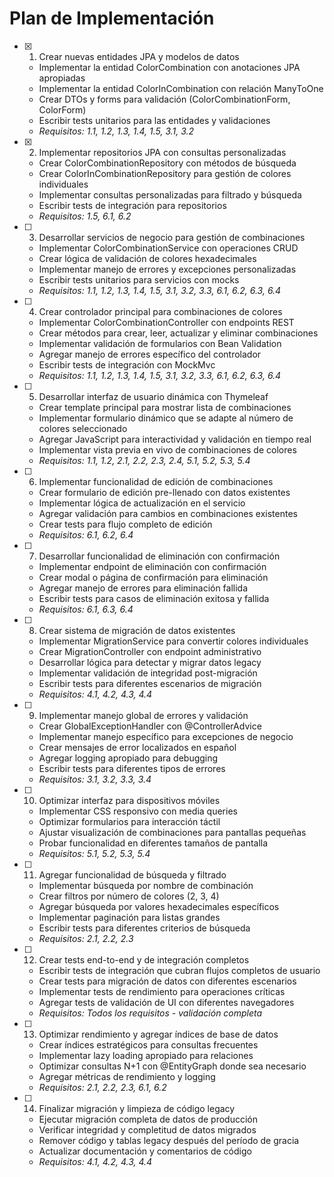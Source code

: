 # Plan de Implementación

- [x] 1. Crear nuevas entidades JPA y modelos de datos
  - Implementar la entidad ColorCombination con anotaciones JPA apropiadas
  - Implementar la entidad ColorInCombination con relación ManyToOne
  - Crear DTOs y forms para validación (ColorCombinationForm, ColorForm)
  - Escribir tests unitarios para las entidades y validaciones
  - _Requisitos: 1.1, 1.2, 1.3, 1.4, 1.5, 3.1, 3.2_

- [x] 2. Implementar repositorios JPA con consultas personalizadas
  - Crear ColorCombinationRepository con métodos de búsqueda
  - Crear ColorInCombinationRepository para gestión de colores individuales
  - Implementar consultas personalizadas para filtrado y búsqueda
  - Escribir tests de integración para repositorios
  - _Requisitos: 1.5, 6.1, 6.2_

- [ ] 3. Desarrollar servicios de negocio para gestión de combinaciones
  - Implementar ColorCombinationService con operaciones CRUD
  - Crear lógica de validación de colores hexadecimales
  - Implementar manejo de errores y excepciones personalizadas
  - Escribir tests unitarios para servicios con mocks
  - _Requisitos: 1.1, 1.2, 1.3, 1.4, 1.5, 3.1, 3.2, 3.3, 6.1, 6.2, 6.3, 6.4_

- [ ] 4. Crear controlador principal para combinaciones de colores
  - Implementar ColorCombinationController con endpoints REST
  - Crear métodos para crear, leer, actualizar y eliminar combinaciones
  - Implementar validación de formularios con Bean Validation
  - Agregar manejo de errores específico del controlador
  - Escribir tests de integración con MockMvc
  - _Requisitos: 1.1, 1.2, 1.3, 1.4, 1.5, 3.1, 3.2, 3.3, 6.1, 6.2, 6.3, 6.4_

- [ ] 5. Desarrollar interfaz de usuario dinámica con Thymeleaf
  - Crear template principal para mostrar lista de combinaciones
  - Implementar formulario dinámico que se adapte al número de colores seleccionado
  - Agregar JavaScript para interactividad y validación en tiempo real
  - Implementar vista previa en vivo de combinaciones de colores
  - _Requisitos: 1.1, 1.2, 2.1, 2.2, 2.3, 2.4, 5.1, 5.2, 5.3, 5.4_

- [ ] 6. Implementar funcionalidad de edición de combinaciones
  - Crear formulario de edición pre-llenado con datos existentes
  - Implementar lógica de actualización en el servicio
  - Agregar validación para cambios en combinaciones existentes
  - Crear tests para flujo completo de edición
  - _Requisitos: 6.1, 6.2, 6.4_

- [ ] 7. Desarrollar funcionalidad de eliminación con confirmación
  - Implementar endpoint de eliminación con confirmación
  - Crear modal o página de confirmación para eliminación
  - Agregar manejo de errores para eliminación fallida
  - Escribir tests para casos de eliminación exitosa y fallida
  - _Requisitos: 6.1, 6.3, 6.4_

- [ ] 8. Crear sistema de migración de datos existentes
  - Implementar MigrationService para convertir colores individuales
  - Crear MigrationController con endpoint administrativo
  - Desarrollar lógica para detectar y migrar datos legacy
  - Implementar validación de integridad post-migración
  - Escribir tests para diferentes escenarios de migración
  - _Requisitos: 4.1, 4.2, 4.3, 4.4_

- [ ] 9. Implementar manejo global de errores y validación
  - Crear GlobalExceptionHandler con @ControllerAdvice
  - Implementar manejo específico para excepciones de negocio
  - Crear mensajes de error localizados en español
  - Agregar logging apropiado para debugging
  - Escribir tests para diferentes tipos de errores
  - _Requisitos: 3.1, 3.2, 3.3, 3.4_

- [ ] 10. Optimizar interfaz para dispositivos móviles
  - Implementar CSS responsivo con media queries
  - Optimizar formularios para interacción táctil
  - Ajustar visualización de combinaciones para pantallas pequeñas
  - Probar funcionalidad en diferentes tamaños de pantalla
  - _Requisitos: 5.1, 5.2, 5.3, 5.4_

- [ ] 11. Agregar funcionalidad de búsqueda y filtrado
  - Implementar búsqueda por nombre de combinación
  - Crear filtros por número de colores (2, 3, 4)
  - Agregar búsqueda por valores hexadecimales específicos
  - Implementar paginación para listas grandes
  - Escribir tests para diferentes criterios de búsqueda
  - _Requisitos: 2.1, 2.2, 2.3_

- [ ] 12. Crear tests end-to-end y de integración completos
  - Escribir tests de integración que cubran flujos completos de usuario
  - Crear tests para migración de datos con diferentes escenarios
  - Implementar tests de rendimiento para operaciones críticas
  - Agregar tests de validación de UI con diferentes navegadores
  - _Requisitos: Todos los requisitos - validación completa_

- [ ] 13. Optimizar rendimiento y agregar índices de base de datos
  - Crear índices estratégicos para consultas frecuentes
  - Implementar lazy loading apropiado para relaciones
  - Optimizar consultas N+1 con @EntityGraph donde sea necesario
  - Agregar métricas de rendimiento y logging
  - _Requisitos: 2.1, 2.2, 2.3, 6.1, 6.2_

- [ ] 14. Finalizar migración y limpieza de código legacy
  - Ejecutar migración completa de datos de producción
  - Verificar integridad y completitud de datos migrados
  - Remover código y tablas legacy después del período de gracia
  - Actualizar documentación y comentarios de código
  - _Requisitos: 4.1, 4.2, 4.3, 4.4_
